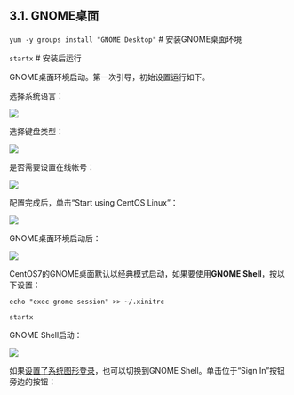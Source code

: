 ## 3.1. GNOME桌面

`yum -y groups install "GNOME Desktop"` # 安装GNOME桌面环境

`startx` # 安装后运行

GNOME桌面环境启动。第一次引导，初始设置运行如下。

选择系统语言：

![](../Contents/.png)

选择键盘类型：

![](../Contents/.png)

是否需要设置在线帐号：

![](../Contents/.png)

配置完成后，单击“Start using CentOS Linux”：

![](../Contents/.png)

GNOME桌面环境启动后：

![](../Contents/.png)

CentOS7的GNOME桌面默认以经典模式启动，如果要使用**GNOME Shell**，按以下设置：

`echo "exec gnome-session" >> ~/.xinitrc`

`startx`

GNOME Shell启动：

![](../Contents/.png)

如果[设置了系统图形登录](https://www.server-world.info/en/note?os=CentOS_7&p=runlevel)，也可以切换到GNOME Shell。单击位于“Sign In”按钮旁边的按钮：

































